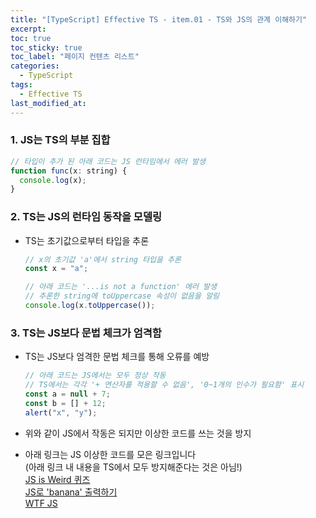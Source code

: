 ```yaml
---
title: "[TypeScript] Effective TS - item.01 - TS와 JS의 관계 이해하기"
excerpt:
toc: true
toc_sticky: true
toc_label: "페이지 컨텐츠 리스트"
categories:
  - TypeScript
tags:
  - Effective TS
last_modified_at:
---
```


### **1. JS는 TS의 부분 집합**

```javascript
// 타입이 추가 된 아래 코드는 JS 런타임에서 에러 발생
function func(x: string) {
  console.log(x);
}
```

### **2. TS는 JS의 런타임 동작을 모델링**

- TS는 초기값으로부터 타입을 추론

  ```javascript
  // x의 초기값 'a'에서 string 타입을 추론
  const x = "a";

  // 아래 코드는 '...is not a function' 에러 발생
  // 추론한 string에 toUppercase 속성이 없음을 알림
  console.log(x.toUppercase());
  ```

### **3. TS는 JS보다 문법 체크가 엄격함**

- TS는 JS보다 엄격한 문법 체크를 통해 오류를 예방

  ```javascript
  // 아래 코드는 JS에서는 모두 정상 작동
  // TS에서는 각각 '+ 연산자를 적용할 수 없음', '0~1개의 인수가 필요함' 표시
  const a = null + 7;
  const b = [] + 12;
  alert("x", "y");
  ```

- 위와 같이 JS에서 작동은 되지만 이상한 코드를 쓰는 것을 방지
- 아래 링크는 JS 이상한 코드를 모은 링크입니다  
  (아래 링크 내 내용을 TS에서 모두 방지해준다는 것은 아님!)  
  [JS is Weird 퀴즈](https://velog.io/@jungsangu/JS-Is-Weird)  
  [JS로 'banana' 출력하기](https://m.blog.naver.com/dlaxodud2388/222189731481)  
  [WTF JS](https://github.com/denysdovhan/wtfjs)
